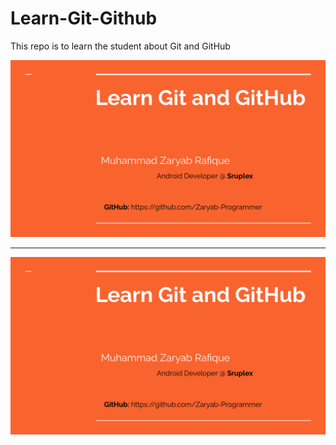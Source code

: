 # Learn-Git-Github
This repo is to learn the student about Git and GitHub

<img src="gitgithub.png" alt="Git and Github"/>

<hr>

<img src="gitgithub.png" alt="Git and Github"/>
